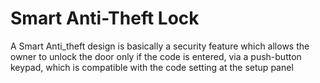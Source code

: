 # Smart Anti-Theft Lock
A Smart Anti_theft design is basically a security feature which allows the owner to unlock the door only if the code is entered, via a push-button keypad, which is compatible with the code setting at the setup panel
